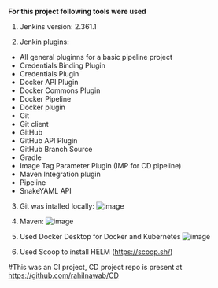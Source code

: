 **For this project following tools were used**
1) Jenkins version: 2.361.1

2) Jenkin plugins: 
* All general pluginns for a basic pipeline project
* Credentials Binding Plugin
* Credentials Plugin
* Docker API Plugin
* Docker Commons Plugin
* Docker Pipeline
* Docker plugin
* Git
* Git client
* GitHub
* GitHub API Plugin
* GitHub Branch Source
* Gradle
* Image Tag Parameter Plugin (IMP for CD pipeline)
* Maven Integration plugin
* Pipeline
* SnakeYAML API


3) Git was intalled locally:
![image](https://user-images.githubusercontent.com/82196453/215253276-4896ccd0-d144-46ce-b36b-03c2372ff525.png)


4) Maven:
![image](https://user-images.githubusercontent.com/82196453/215253260-d3aa374e-2961-4fe3-b822-173b63441e08.png)


5) Used Docker Desktop for Docker and Kubernetes
![image](https://user-images.githubusercontent.com/82196453/215253213-e38ee18f-c07f-482d-b4c3-42ab9b87a8ea.png)


6) Used Scoop to install HELM
(https://scoop.sh/) 





#This was an CI project, CD project repo is present at https://github.com/rahilnawab/CD
